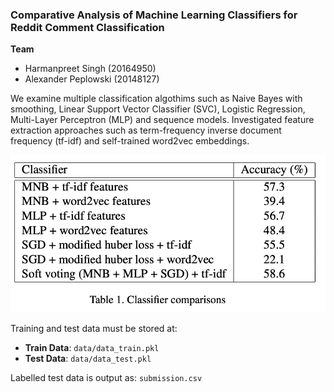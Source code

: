 ### Comparative Analysis of Machine Learning Classifiers for Reddit Comment Classification

**Team**
- Harmanpreet Singh (20164950)
- Alexander Peplowski (20148127)  

We examine multiple classification algothims such as Naive Bayes with smoothing, Linear Support Vector Classifier (SVC), Logistic Regression, Multi-Layer Perceptron (MLP) and sequence models. Investigated feature extraction approaches such as term-frequency inverse document frequency (tf-idf) and self-trained word2vec embeddings.  

![Score Comparison](https://github.com/harmanpreet93/reddit_comment_classification/blob/master/alg_comparison.png)

Training and test data must be stored at:
- **Train Data**: `data/data_train.pkl`
- **Test Data**: `data/data_test.pkl`

Labelled test data is output as: `submission.csv`
